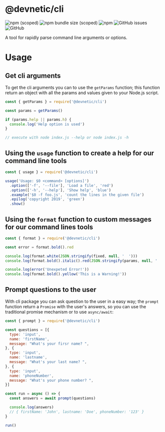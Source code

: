 # @devnetic/cli

![npm (scoped)](https://img.shields.io/npm/v/@devnetic/cli)
![npm bundle size (scoped)](https://img.shields.io/bundlephobia/minzip/@devnetic/cli?color=red)
![npm](https://img.shields.io/npm/dt/@devnetic/cli)
![GitHub issues](https://img.shields.io/github/issues-raw/devnetic/cli)
![GitHub](https://img.shields.io/github/license/devnetic/cli)

A tool for rapidly parse command line arguments or options.

# Usage

## Get cli arguments

To get the cli arguments you can to use the `getParams` function; this function 
return an object with all the params and values given to your Node.js script.

```javascript
const { getParams } = require('@devnetic/cli')

const params = getParams()

if (params.help || params.h) {
  console.log('Help option is used')
}

// execute with node index.js --help or node index.js -h
```

## Using the `usage` function to create a help for our command line tools

```javascript
const { usage } = require('@devnetic/cli')

usage('Usage: $0 <command> [options]')
  .option(['-f', '--file'], 'Load a file', 'red')
  .option(['-h', '--help'], 'Show help', 'blue')
  .example('$0 -f foo.js', 'count the lines in the given file')
  .epilog('copyright 2019', 'green')
  .show()
```

## Using the `format` function to custom messages for our command lines tools

```javascript
const { format } = require('@devnetic/cli')

const error = format.bold().red

console.log(format.white(JSON.stringify(fixed, null, '  ')))
console.log(format.bold().italic().red(JSON.stringify(params, null, '  ')))

console.log(error('Unexpeted Error!'))
console.log(format.bold().yellow('This is a Warning!'))
```

## Prompt questions to the user

With cli package you can ask question to the user in a easy way; the `prompt` 
function return a `Promise` with the user's answers, so you can use the 
traditional promise mechanism or to use `async/await`:

```javascript
const { prompt } = require('@devnetic/cli')

const questions = [{
  type: 'input',
  name: 'firstName',
  message: "What's your firsr name? ",
}, {
  type: 'input',
  name: 'lastname',
  message: "What's your last name? ",
}, {
  type: 'input',
  name: 'phoneNumber',
  message: "What's your phone number? ",
}]

const run = async () => {
  const answers = await prompt(questions)

  console.log(answers)
  // { firstName: 'John', lastname: 'Doe', phoneNumber: '123' }
}

run()
```
